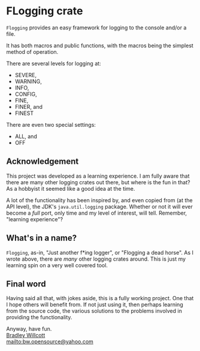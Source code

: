 # FLogging crate

`Flogging` provides an easy framework for logging to the console and/or a file.

It has both macros and public functions, with the macros being the simplest method
of operation.

There are several levels for logging at:

- SEVERE,
- WARNING,
- INFO,
- CONFIG,
- FINE,
- FINER, and
- FINEST

There are even two special settings:

- ALL, and
- OFF

## Acknowledgement

This project was developed as a learning experience. I am fully aware that there
are many other logging crates out there, but where is the fun in that? As a hobbyist it seemed like a good idea at the time.

A lot of the functionality has been inspired by, and even copied from (at the API level), the JDK's `java.util.logging` package. Whether or not it will ever become a _full_ port, only time and my level of interest, will tell. Remember, "learning experience"?

## What's in a name?

`Flogging`, as-in, "Just another f\*ing logger", or "Flogging a dead horse". As I wrote above, there are _many_ other logging crates around. This is just my learning spin on a very well covered tool.

## Final word

Having said all that, with jokes aside, this is a fully working project. One that I
hope others will benefit from. If not just using it, then perhaps learning from
the source code, the various solutions to the problems involved in providing the
functionality.

Anyway, have fun.\
[Bradley Willcott][bw]\
<mailto:bw.opensource@yahoo.com>

[bw]: https://github.com/bewillcott
